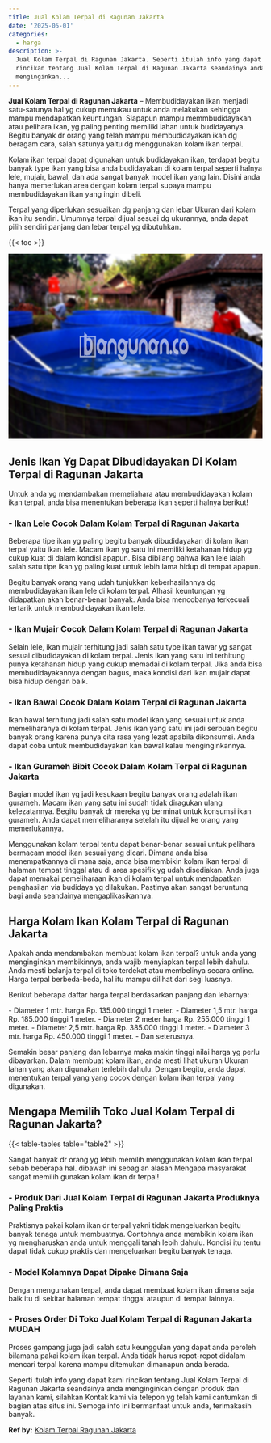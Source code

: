 ```yaml
---
title: Jual Kolam Terpal di Ragunan Jakarta
date: '2025-05-01'
categories:
  - harga
description: >-
  Jual Kolam Terpal di Ragunan Jakarta. Seperti itulah info yang dapat kami
  rincikan tentang Jual Kolam Terpal di Ragunan Jakarta seandainya anda
  menginginkan...
---
```


**Jual Kolam Terpal di Ragunan Jakarta** – Membudidayakan ikan menjadi satu-satunya hal yg cukup memukau untuk anda melakukan sehingga mampu mendapatkan keuntungan. Siapapun mampu memmbudidayakan atau pelihara ikan, yg paling penting memiliki lahan untuk budidayanya. Begitu banyak dr orang yang telah mampu membudidayakan ikan dg beragam cara, salah satunya yaitu dg menggunakan kolam ikan terpal.

Kolam ikan terpal dapat digunakan untuk budidayakan ikan, terdapat begitu banyak type ikan yang bisa anda budidayakan di kolam terpal seperti halnya lele, mujair, bawal, dan ada sangat banyak model ikan yang lain. Disini anda hanya memerlukan area dengan kolam terpal supaya mampu membudidayakan ikan yang ingin dibeli.

Terpal yang diperlukan sesuaikan dg panjang dan lebar Ukuran dari kolam ikan itu sendiri. Umumnya terpal dijual sesuai dg ukurannya, anda dapat pilih sendiri panjang dan lebar terpal yg dibutuhkan.

{{< toc >}}

![Jual Kolam Terpal di Ragunan Jakarta](/images/jual-kolam-terpal-38.png)

## Jenis Ikan Yg Dapat Dibudidayakan Di Kolam Terpal di Ragunan Jakarta

Untuk anda yg mendambakan memeliahara atau membudidayakan kolam ikan terpal, anda bisa menentukan beberapa ikan seperti halnya berikut!

### \- Ikan Lele Cocok Dalam Kolam Terpal di Ragunan Jakarta

Beberapa tipe ikan yg paling begitu banyak dibudidayakan di kolam ikan terpal yaitu ikan lele. Macam ikan yg satu ini memiliki ketahanan hidup yg cukup kuat di dalam kondisi apapun. Bisa dibilang bahwa ikan lele ialah salah satu tipe ikan yg paling kuat untuk lebih lama hidup di tempat apapun.

Begitu banyak orang yang udah tunjukkan keberhasilannya dg membudidayakan ikan lele di kolam terpal. Alhasil keuntungan yg didapatkan akan benar-benar banyak. Anda bisa mencobanya terkecuali tertarik untuk membudidayakan ikan lele.

### \- Ikan Mujair Cocok Dalam Kolam Terpal di Ragunan Jakarta

Selain lele, ikan mujair terhitung jadi salah satu type ikan tawar yg sangat sesuai dibudidayakan di kolam terpal. Jenis ikan yang satu ini terhitung punya ketahanan hidup yang cukup memadai di kolam terpal. Jika anda bisa membudidayakannya dengan bagus, maka kondisi dari ikan mujair dapat bisa hidup dengan baik.

### \- Ikan Bawal Cocok Dalam Kolam Terpal di Ragunan Jakarta

Ikan bawal terhitung jadi salah satu model ikan yang sesuai untuk anda memeliharanya di kolam terpal. Jenis ikan yang satu ini jadi serbuan begitu banyak orang karena punya cita rasa yang lezat apabila dikonsumsi. Anda dapat coba untuk membudidayakan kan bawal kalau menginginkannya.

### \- Ikan Gurameh Bibit Cocok Dalam Kolam Terpal di Ragunan Jakarta

Bagian model ikan yg jadi kesukaan begitu banyak orang adalah ikan gurameh. Macam ikan yang satu ini sudah tidak diragukan ulang kelezatannya. Begitu banyak dr mereka yg berminat untuk konsumsi ikan gurameh. Anda dapat memeliharanya setelah itu dijual ke orang yang memerlukannya.

Menggunakan kolam terpal tentu dapat benar-benar sesuai untuk pelihara bermacam model ikan sesuai yang dicari. Dimana anda bisa menempatkannya di mana saja, anda bisa membikin kolam ikan terpal di halaman tempat tinggal atau di area spesifik yg udah disediakan. Anda juga dapat memakai pemeliharaan ikan di kolam terpal untuk mendapatkan penghasilan via budidaya yg dilakukan. Pastinya akan sangat beruntung bagi anda seandainya mengaplikasikannya.

## Harga Kolam Ikan Kolam Terpal di Ragunan Jakarta

Apakah anda mendambakan membuat kolam ikan terpal? untuk anda yang menginginkan membikinnya, anda wajib menyiapkan terpal lebih dahulu. Anda mesti belanja terpal di toko terdekat atau membelinya secara online. Harga terpal berbeda-beda, hal itu mampu dilihat dari segi luasnya.

Berikut beberapa daftar harga terpal berdasarkan panjang dan lebarnya:

\- Diameter 1 mtr. harga Rp. 135.000 tinggi 1 meter. - Diameter 1,5 mtr. harga Rp. 185.000 tinggi 1 meter. - Diameter 2 meter harga Rp. 255.000 tinggi 1 meter. - Diameter 2,5 mtr. harga Rp. 385.000 tinggi 1 meter. - Diameter 3 mtr. harga Rp. 450.000 tinggi 1 meter. - Dan seterusnya.

Semakin besar panjang dan lebarnya maka makin tinggi nilai harga yg perlu dibayarkan. Dalam membuat kolam ikan, anda mesti lihat ukuran Ukuran lahan yang akan digunakan terlebih dahulu. Dengan begitu, anda dapat menentukan terpal yang yang cocok dengan kolam ikan terpal yang digunakan.

## Mengapa Memilih Toko Jual Kolam Terpal di Ragunan Jakarta?

{{< table-tables table="table2" >}}

Sangat banyak dr orang yg lebih memilih menggunakan kolam ikan terpal sebab beberapa hal. dibawah ini sebagian alasan Mengapa masyarakat sangat memilih gunakan kolam ikan dr terpal!

### \- Produk Dari Jual Kolam Terpal di Ragunan Jakarta Produknya Paling Praktis

Praktisnya pakai kolam ikan dr terpal yakni tidak mengeluarkan begitu banyak tenaga untuk membuatnya. Contohnya anda membikin kolam ikan yg mengharuskan anda untuk menggali tanah lebih dahulu. Kondisi itu tentu dapat tidak cukup praktis dan mengeluarkan begitu banyak tenaga.

### \- Model Kolamnya Dapat Dipake Dimana Saja

Dengan mengunakan terpal, anda dapat membuat kolam ikan dimana saja baik itu di sekitar halaman tempat tinggal ataupun di tempat lainnya.

### \- Proses Order Di Toko Jual Kolam Terpal di Ragunan Jakarta MUDAH

Proses gampang juga jadi salah satu keunggulan yang dapat anda peroleh bilamana pakai kolam ikan terpal. Anda tidak harus repot-repot didalam mencari terpal karena mampu ditemukan dimanapun anda berada.

Seperti itulah info yang dapat kami rincikan tentang Jual Kolam Terpal di Ragunan Jakarta seandainya anda menginginkan dengan produk dan layanan kami, silahkan Kontak kami via telepon yg telah kami cantumkan di bagian atas situs ini. Semoga info ini bermanfaat untuk anda, terimakasih banyak.

**Ref by:** [Kolam Terpal Ragunan Jakarta](https://id.wikipedia.org/wiki/Kolam)
